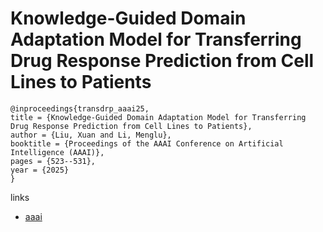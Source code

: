 # Knowledge-Guided Domain Adaptation Model for Transferring Drug Response Prediction from Cell Lines to Patients

```
@inproceedings{transdrp_aaai25,
title = {Knowledge-Guided Domain Adaptation Model for Transferring Drug Response Prediction from Cell Lines to Patients},
author = {Liu, Xuan and Li, Menglu},
booktitle = {Proceedings of the AAAI Conference on Artificial Intelligence (AAAI)},
pages = {523--531},
year = {2025}
}
```

links
- [aaai](https://ojs.aaai.org/index.php/AAAI/article/view/32032)
